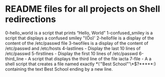 # README files for all projects on Shell redirections

0-hello_world is a script that prints “Hello, World”
1-confused_smiley is  a script that displays a confused smiley "(Ôo)'
2-hellofile is a display of the content of the /etc/passwd file
3-twofiles is a display of the content of /etc/passwd and /etc/hosts
4-lastlines - Display the last 10 lines of /etc/passwd
5-firstlines - Display the first 10 lines of /etc/passwd
6-third_line - A script that displays the third line of the file iacta
7-file - A a shell script that creates a file named exactly \*\\'"Best School"\'\\*$\?\*\*\*\*\*:) containing the text Best School ending by a new line.


